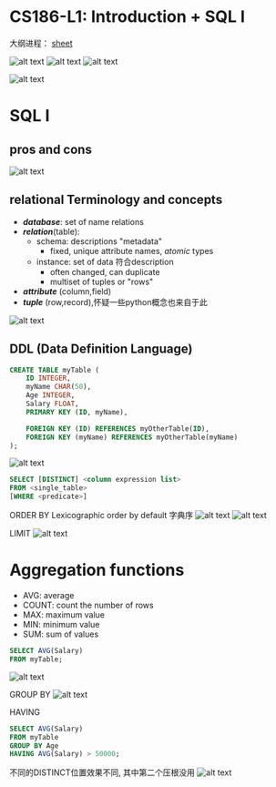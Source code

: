 # CS186-L1: Introduction + SQL I

大纲进程：
[sheet](https://docs.google.com/spreadsheets/d/1BWr5C8ZNC8Z6muMxHtxUX4Ut5p7AMvl_OLd9BbldEy0/edit?pli=1&gid=0#gid=0)

![alt text](image.png)
![alt text](image-1.png)
![alt text](image-2.png)

![alt text](image-3.png)

# SQL I

## pros and cons
![alt text](image-4.png)

## relational Terminology and concepts
- ***database***: set of name relations
- ***relation***(table):
  - schema: descriptions "metadata"
    - fixed, unique attribute names, *atomic* types
  - instance: set of data 符合description
    - often changed, can duplicate
    - multiset of tuples or "rows"
- ***attribute*** (column,field)
- ***tuple*** (row,record),怀疑一些python概念也来自于此

![alt text](image-5.png)

## DDL (Data Definition Language)

```sql
CREATE TABLE myTable (
    ID INTEGER,
    myName CHAR(50),
    Age INTEGER,
    Salary FLOAT,
    PRIMARY KEY (ID, myName),

    FOREIGN KEY (ID) REFERENCES myOtherTable(ID),
    FOREIGN KEY (myName) REFERENCES myOtherTable(myName)
);
```
![alt text](image-6.png)

```sql
SELECT [DISTINCT] <column expression list>
FROM <single_table>
[WHERE <predicate>]
```

ORDER BY
Lexicographic order by default 字典序
![alt text](image-7.png)
![alt text](image-8.png)

LIMIT
![alt text](image-9.png)

# Aggregation functions

- AVG: average
- COUNT: count the number of rows
- MAX: maximum value
- MIN: minimum value
- SUM: sum of values


```sql
SELECT AVG(Salary)
FROM myTable;
```
![alt text](image-10.png)

GROUP BY
![alt text](image-11.png)

HAVING
```sql
SELECT AVG(Salary)
FROM myTable
GROUP BY Age
HAVING AVG(Salary) > 50000;
```
不同的DISTINCT位置效果不同, 其中第二个压根没用
![alt text](image-12.png)

